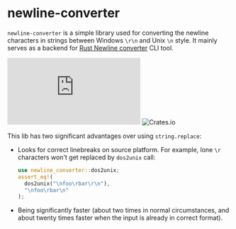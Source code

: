 # newline-converter
`newline-converter` is a simple library used for converting the newline characters in strings between Windows `\r\n` and Unix `\n` style. It mainly serves as a backend for [Rust Newline converter](https://github.com/spitfire05/rnc) CLI tool.

[![Build Status](https://dev.azure.com/michal0805/rnc/_apis/build/status/spitfire05.rnc?branchName=master)](https://dev.azure.com/michal0805/rnc/_build/latest?definitionId=1&branchName=master) ![Crates.io](https://img.shields.io/crates/v/newline-converter)

This lib has two significant advantages over using `string.replace`:
* Looks for correct linebreaks on source platform. For example, lone `\r` characters won't get replaced by `dos2unix`  call:
  ```rust
  use newline_converter::dos2unix;
  assert_eq!(
    dos2unix("\nfoo\rbar\r\n"),
    "\nfoo\rbar\n"
  );
  ```
* Being significantly faster (about two times in normal circumstances, and about twenty times faster when the input is already in correct format).
